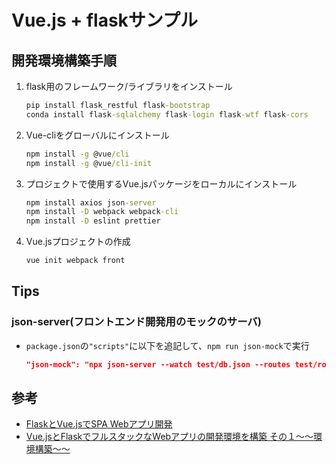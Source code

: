 # Vue.js + flaskサンプル

## 開発環境構築手順

1. flask用のフレームワーク/ライブラリをインストール

    ```cmd
    pip install flask_restful flask-bootstrap
    conda install flask-sqlalchemy flask-login flask-wtf flask-cors
    ```

2. Vue-cliをグローバルにインストール

    ```cmd
    npm install -g @vue/cli
    npm install -g @vue/cli-init
    ```

3. プロジェクトで使用するVue.jsパッケージをローカルにインストール

    ```cmd
    npm install axios json-server
    npm install -D webpack webpack-cli
    npm install -D eslint prettier
    ```

4. Vue.jsプロジェクトの作成

    ```cmd
    vue init webpack front
    ```

## Tips

### json-server(フロントエンド開発用のモックのサーバ)

- `package.json`の`"scripts"`に以下を追記して、`npm run json-mock`で実行

  ```json
  "json-mock": "npx json-server --watch test/db.json --routes test/routes.json"
  ```

## 参考

- [FlaskとVue.jsでSPA Webアプリ開発](https://qiita.com/y-tsutsu/items/67f71fc8430a199a3efd)
- [Vue.jsとFlaskでフルスタックなWebアプリの開発環境を構築 その１〜〜環境構築〜〜](https://kittagon.hateblo.jp/entry/2018/08/27/011354)
